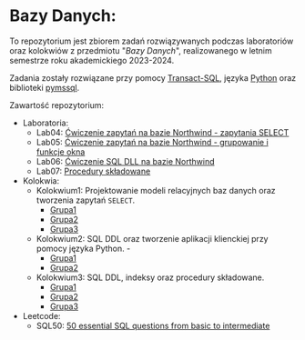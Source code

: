 # Bazy Danych:

To repozytorium jest zbiorem zadań rozwiązywanych podczas laboratoriów oraz kolokwiów z przedmiotu "_Bazy Danych_", realizowanego w letnim semestrze roku akademickiego 2023-2024.

Zadania zostały rozwiązane przy pomocy [Transact-SQL](https://pl.wikipedia.org/wiki/Transact-SQL), języka [Python](https://www.python.org/) oraz biblioteki [pymssql](https://www.pymssql.org/).

Zawartość repozytorium:

- Laboratoria:
  - Lab04: [Ćwiczenie zapytań na bazie Northwind - zapytania SELECT](https://github.com/adamgracikowski/Databases/tree/main/Laboratoria/Lab04)
  - Lab05: [Ćwiczenie zapytań na bazie Northwind - grupowanie i funkcje okna](https://github.com/adamgracikowski/Databases/tree/main/Laboratoria/Lab05)
  - Lab06: [Ćwiczenie SQL DLL na bazie Northwind](https://github.com/adamgracikowski/Databases/tree/main/Laboratoria/Lab06)
  - Lab07: [Procedury składowane](https://github.com/adamgracikowski/Databases/tree/main/Laboratoria/Lab07)
- Kolokwia:
  - Kolokwium1: Projektowanie modeli relacyjnych baz danych oraz tworzenia zapytań `SELECT`.
    - [Grupa1](https://github.com/adamgracikowski/Databases/tree/main/Kolokwia/Kolokwium1/Grupa1)
    - [Grupa2](https://github.com/adamgracikowski/Databases/tree/main/Kolokwia/Kolokwium1/Grupa2)
    - [Grupa3](https://github.com/adamgracikowski/Databases/tree/main/Kolokwia/Kolokwium1/Grupa3)
  - Kolokwium2: SQL DDL oraz tworzenie aplikacji klienckiej przy pomocy języka Python. -
    - [Grupa1](https://github.com/adamgracikowski/Databases/tree/main/Kolokwia/Kolokwium2/Grupa1)
    - [Grupa2](https://github.com/adamgracikowski/Databases/tree/main/Kolokwia/Kolokwium2/Grupa2)
  - Kolokwium3: SQL DDL, indeksy oraz procedury składowane.
    - [Grupa1](https://github.com/adamgracikowski/Databases/tree/main/Kolokwia/Kolokwium3/Grupa1)
    - [Grupa2](https://github.com/adamgracikowski/Databases/tree/main/Kolokwia/Kolokwium3/Grupa2)
    - [Grupa3](https://github.com/adamgracikowski/Databases/tree/main/Kolokwia/Kolokwium3/Grupa3)
- Leetcode:
  - SQL50: [50 essential SQL questions from basic to intermediate](https://github.com/adamgracikowski/Databases/tree/main/Leetcode/SQL50)
